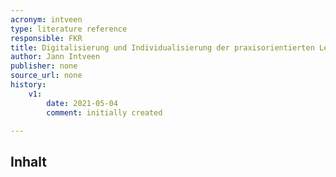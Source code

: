 ```yaml
---
acronym: intveen
type: literature reference
responsible: FKR
title: Digitalisierung und Individualisierung der praxisorientierten Lehre von modernen Coding-Ansätzen
author: Jann Intveen
publisher: none
source_url: none
history:
    v1:
        date: 2021-05-04
        comment: initially created

---
```

## Inhalt
